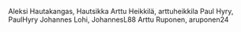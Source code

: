 
Aleksi Hautakangas, Hautsikka
Arttu Heikkilä, arttuheikkila
Paul Hyry, PaulHyry
Johannes Lohi, JohannesL88
Arttu Ruponen, aruponen24
